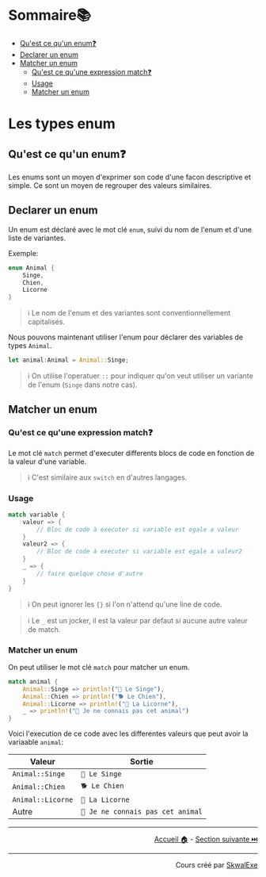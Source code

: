 # Sommaire📚

- [Qu'est ce qu'un enum❓](#quest-ce-quun-enum)
- [Declarer un enum](#declarer-un-enum)
- [Matcher un enum](#matcher-un-enum)
  - [Qu'est ce qu'une expression match❓](#quest-ce-quune-expression-match)
  - [Usage](#usage)
  - [Matcher un enum](#matcher-un-enum-1)

# Les types enum

## Qu'est ce qu'un enum❓

Les enums sont un moyen d'exprimer son code d'une facon descriptive et simple.
Ce sont un moyen de regrouper des valeurs similaires.

## Declarer un enum

Un enum est déclaré avec le mot clé `enum`, suivi du nom de l'enum et d'une liste de variantes.

Exemple:

```rust
enum Animal {
    Singe,
    Chien,
    Licorne
}
```

> ℹ️ Le nom de l'enum et des variantes sont conventionnellement capitalisés.

Nous pouvons maintenant utiliser l'enum pour déclarer des variables de types `Animal`.

```rust
let animal:Animal = Animal::Singe;
```

> ℹ️ On utilise l'operatuer `::` pour indiquer qu'on veut utiliser un variante de l'enum (`Singe` dans notre cas).

## Matcher un enum

### Qu'est ce qu'une expression match❓

Le mot clé `match` permet d'executer differents blocs de code en fonction de la valeur d'une variable.

> ℹ️ C'est similaire aux `switch` en d'autres langages.

### Usage

```rust
match variable {
    valeur => {
        // Bloc de code à executer si variable est egale a valeur
    }
    valeur2 => {
        // Bloc de code à executer si variable est egale a valeur2
    }
    _ => {
        // faire quelque chose d'autre
    }
}
```

> ℹ️ On peut ignorer les `{}` si l'on n'attend qu'une line de code.

> ℹ️ Le `_` est un jocker, il est la valeur par defaut si aucune autre valeur de match. 

### Matcher un enum

On peut utiliser le mot clé `match` pour matcher un enum.

```rust
match animal {
    Animal::Singe => println!("🐒 Le Singe"),
    Animal::Chien => println!("🐕 Le Chien"),
    Animal::Licorne => println!("🦄 La Licorne"),
    _ => println!("🤔 Je ne connais pas cet animal")
}
```

Voici l'execution de ce code avec les differentes valeurs que peut avoir la variaable `animal`:

| Valeur            | Sortie                           |
| ----------------- | -------------------------------- |
| `Animal::Singe`   | `🐒 Le Singe`                     |
| `Animal::Chien`   | `🐕 Le Chien`                     |
| `Animal::Licorne` | `🦄 La Licorne`                   |
| Autre             | `🤔 Je ne connais pas cet animal` |

---

<p align="right"><a href="https://skwalexe.github.io/apprendre-rust/">Accueil 🏠</a> - <a href="../les-constantes">Section suivante ⏭️</a></p>

---

<p align="right">Cours créé par <a href="https://github.com/SkwalExe/" target="_blank">SkwalExe</a></p>